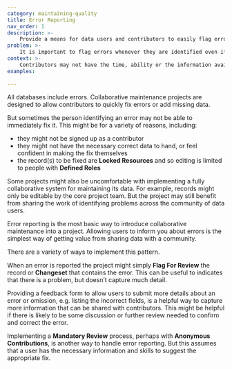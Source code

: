 ```yaml
---
category: maintaining-quality
title: Error Reporting
nav_order: 1
description: >-
    Provide a means for data users and contributors to easily flag errors and omissions in a dataset as soon as they are identified.
problem: >-
    It is important to flag errors whenever they are identified even if they can’t be immediately fixed
context: >-
    Contributors may not have the time, ability or the information available to fix a problem at the point it is identified. Unless there is a way for a mistake to be flagged in the system then the error may persist over time.
examples:
    
---
```


All databases include errors. Collaborative maintenance projects are designed to allow contributors to quickly fix errors or add missing data. 

But sometimes the person identifying an error may not be able to immediately fix it. This might be for a variety of reasons, including:

* they might not be signed up as a contributor
* they might not have the necessary correct data to hand, or feel confident in making the fix themselves
* the record(s) to be fixed are **Locked Resources** and so editing is limited to people with **Defined Roles**

Some projects might also be uncomfortable with implementing a fully collaborative system for maintaining its data. For example, records might only be editable by the core project team. But the project may still benefit from sharing the work of identifying problems across the community of data users. 

Error reporting is the most basic way to introduce collaborative maintenance into a project. Allowing users to inform you about errors is the simplest way of getting value from sharing data with a community. 

There are a variety of ways to implement this pattern. 

When an error is reported the project might simply **Flag For Review** the record or **Changeset** that contains the error. This can be useful to indicates that there is a problem, but doesn’t capture much detail.

Providing a feedback form to allow users to submit more details about an error or omission, e.g. listing the incorrect fields, is a helpful way to capture more information that can be shared with contributors. This might be helpful if there is likely to be some discussion or further review needed to confirm and correct the error.

Implementing a **Mandatory Review** process, perhaps with **Anonymous Contributions**, is another way to handle error reporting. But this assumes that a user has the necessary information and skills to suggest the appropriate fix.
